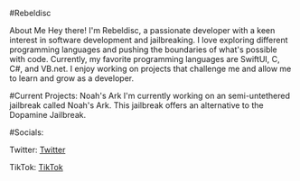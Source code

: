 #Rebeldisc

About Me
Hey there! I'm Rebeldisc, a passionate developer with a keen interest in software development and jailbreaking. I love exploring different programming languages and pushing the boundaries of what's possible with code. Currently, my favorite programming languages are SwiftUI, C, C#, and VB.net. I enjoy working on projects that challenge me and allow me to learn and grow as a developer.

#Current Projects: Noah's Ark
I'm currently working on an semi-untethered jailbreak called Noah's Ark. This jailbreak offers an alternative to the Dopamine Jailbreak.

#Socials:

Twitter:
[Twitter](https://www.twiter.com/rebeldisc)

TikTok:
[TikTok](https://www.tiktok.com/noahssoftware)
